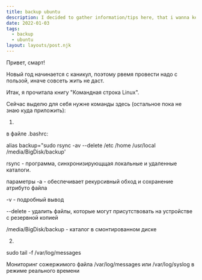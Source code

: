 ```yaml
---
title: backup ubuntu
description: I decided to gather information/tips here, that i wanna keep
date: 2022-01-03
tags:
  - backup
  - ubuntu
layout: layouts/post.njk
---
```


Привет, смарт!

Новый год начинается с каникул, поэтому рвемя провести надо с пользой, иначе совсеть жить не даст.

Итак, я прочитала книгу "Командная строка Linux".

Сейчас выделю для себя нужне команды здесь (остальное пока не знаю куда приложить):

1.

в файле .bashrc:

alias backup="sudo rsync -av --delete /etc /home /usr/local /media/BigDisk/backup'

rsync - программа, синхронизирующщая локальные и удаленные каталоги.

параметры -а - обеспечивает рекурсивный обход и сохранение атрибуто файла

-v - подробный вывод

--delete - удалить файлы, которые могут присутствовать на устройстве с резервной копией

/media/BigDisk/backup - каталог в смонтированном диске

2.

sudo tail -f /var/log/messages

Мониторинг сожержимого файла /var/log/messages или /var/log/syslog в режиме реального времени
